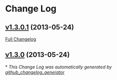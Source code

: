 # Change Log

## [v1.3.0.1](https://github.com/karagenit/bootstrap-select-rails/tree/v1.3.0.1) (2013-05-24)
[Full Changelog](https://github.com/karagenit/bootstrap-select-rails/compare/v1.3.0...v1.3.0.1)

## [v1.3.0](https://github.com/karagenit/bootstrap-select-rails/tree/v1.3.0) (2013-05-24)


\* *This Change Log was automatically generated by [github_changelog_generator](https://github.com/skywinder/Github-Changelog-Generator)*